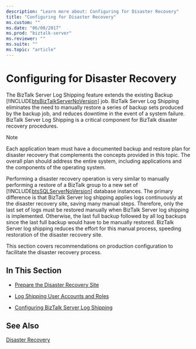 ```yaml
---
description: "Learn more about: Configuring for Disaster Recovery"
title: "Configuring for Disaster Recovery"
ms.custom: ""
ms.date: "06/08/2017"
ms.prod: "biztalk-server"
ms.reviewer: ""
ms.suite: ""
ms.topic: "article"
---
```

# Configuring for Disaster Recovery
The BizTalk Server Log Shipping feature extends the existing Backup [!INCLUDE[btsBizTalkServerNoVersion](../includes/btsbiztalkservernoversion-md.md)] job. BizTalk Server Log Shipping eliminates the need to manually restore a series of backup sets produced by the backup job, and reduces downtime in the event of a system failure. BizTalk Server Log Shipping is a critical component for BizTalk disaster recovery procedures.  
  
> [!NOTE]  
>  Each application team must have a documented backup and restore plan for disaster recovery that complements the concepts provided in this topic. The overall plan should address the entire system, including applications and the components of the operating system.  
  
 Performing a disaster recovery operation is very similar to manually performing a restore of a BizTalk group to a new set of [!INCLUDE[btsSQLServerNoVersion](../includes/btssqlservernoversion-md.md)] database instances. The primary difference is that BizTalk Server log shipping applies logs continuously at the disaster recovery site, saving many manual steps. Therefore, only the last set of logs must be restored manually when BizTalk Server log shipping is implemented. Otherwise, the last full backup followed by all log backups since the last full backup would have to be manually restored. BizTalk Server log shipping reduces the effort for this manual process, speeding restoration of the disaster recovery site.  
  
 This section covers recommendations on production configuration to facilitate the disaster recovery process.  
  
## In This Section  
  
-   [Prepare the Disaster Recovery Site](../technical-guides/prepare-the-disaster-recovery-site.md)  
  
-   [Log Shipping User Accounts and Roles](../technical-guides/log-shipping-user-accounts-and-roles.md)  
  
-   [Configuring BizTalk Server Log Shipping](../technical-guides/configuring-biztalk-server-log-shipping.md)  
  
## See Also  
 [Disaster Recovery](../technical-guides/disaster-recovery.md)
